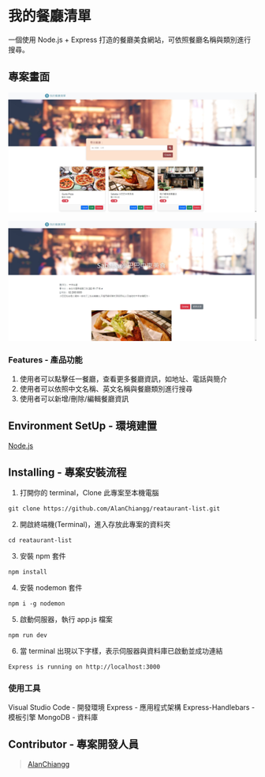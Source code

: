 # 我的餐廳清單

一個使用 Node.js + Express 打造的餐廳美食網站，可依照餐廳名稱與類別進行搜尋。

## 專案畫面

![image](https://github.com/AlanChiangg/reataurant-list/blob/main/public/image/homepage.jpg)

![image](https://github.com/AlanChiangg/reataurant-list/blob/main/public/image/info.jpg)

### Features - 產品功能

1. 使用者可以點擊任一餐廳，查看更多餐廳資訊，如地址、電話與簡介
2. 使用者可以依照中文名稱、英文名稱與餐廳類別進行搜尋
3. 使用者可以新增/刪除/編輯餐廳資訊

## Environment SetUp - 環境建置

[Node.js](https://nodejs.org/en/)

## Installing - 專案安裝流程

1. 打開你的 terminal，Clone 此專案至本機電腦

```
git clone https://github.com/AlanChiangg/reataurant-list.git
```

2. 開啟終端機(Terminal)，進入存放此專案的資料夾

```
cd reataurant-list
```

3. 安裝 npm 套件

```
npm install
```

4. 安裝 nodemon 套件

```
npm i -g nodemon 
```

5. 啟動伺服器，執行 app.js 檔案

```
npm run dev
```

6. 當 terminal 出現以下字樣，表示伺服器與資料庫已啟動並成功連結

```
Express is running on http://localhost:3000
```

### 使用工具
Visual Studio Code - 開發環境
Express - 應用程式架構
Express-Handlebars - 模板引擎
MongoDB - 資料庫

## Contributor - 專案開發人員

> [AlanChiangg](https://github.com/AlanChiangg)